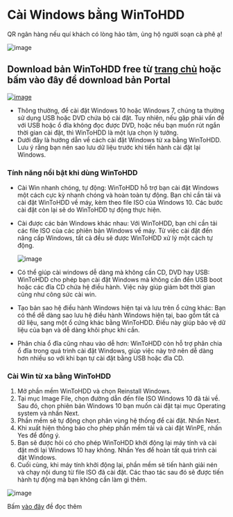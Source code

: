 # Cài Windows bằng WinToHDD

QR ngân hàng nếu quí khách có lòng hảo tâm, ủng hộ người soạn cà phê ạ!

![image](https://github.com/user-attachments/assets/b9a751b6-0832-4876-a972-aeaec635d792)

## Download bản WinToHDD free từ [trang chủ](https://www.easyuefi.com/wintohdd/index.html) hoặc bấm vào đây để download bản Portal

[![image](https://github.com/user-attachments/assets/559effe1-a840-407e-ae17-13b3987928d6)](https://3w7ng6-my.sharepoint.com/:f:/g/personal/driver_3w7ng6_onmicrosoft_com/EmMGllQE6-xOri86xa28o-wB69B7kVB0FM2BZgoc58Gdtg?e=e2cxvm)

- Thông thường, để cài đặt Windows 10 hoặc Windows 7, chúng ta thường sử dụng USB hoặc DVD chứa bộ cài đặt. Tuy nhiên, nếu gặp phải vấn đề với USB hoặc ổ đĩa không đọc được DVD, hoặc nếu bạn muốn rút ngắn thời gian cài đặt, thì WinToHDD là một lựa chọn lý tưởng.
- Dưới đây là hướng dẫn về cách cài đặt Windows từ xa bằng WinToHDD. Lưu ý rằng bạn nên sao lưu dữ liệu trước khi tiến hành cài đặt lại Windows.

### Tính năng nổi bật khi dùng WinToHDD
- Cài Win nhanh chóng, tự động: WinToHDD hỗ trợ bạn cài đặt Windows một cách cực kỳ nhanh chóng và hoàn toàn tự động. Bạn chỉ cần tải và cài đặt WinToHDD về máy, kèm theo file ISO của Windows 10. Các bước cài đặt còn lại sẽ do WinToHDD tự động thực hiện.
- Cài được các bản Windows khác nhau: Với WinToHDD, bạn chỉ cần tải các file ISO của các phiên bản Windows về máy. Từ việc cài đặt đến nâng cấp Windows, tất cả đều sẽ được WinToHDD xử lý một cách tự động.

  ![image](https://github.com/user-attachments/assets/b013a3ef-d378-4f46-80f5-d99bcc97fcbd)

- Có thể giúp cài windows dễ dàng mà không cần CD, DVD hay USB: WinToHDD cho phép bạn cài đặt Windows mà không cần đến USB boot hoặc các đĩa CD chứa hệ điều hành. Việc này giúp giảm bớt thời gian cũng như công sức cài win.
- Tạo bản sao hệ điều hành Windows hiện tại và lưu trên ổ cứng khác: Bạn có thể dễ dàng sao lưu hệ điều hành Windows hiện tại, bao gồm tất cả dữ liệu, sang một ổ cứng khác bằng WinToHDD. Điều này giúp bảo vệ dữ liệu của bạn và dễ dàng khôi phục khi cần.
- Phân chia ổ đĩa cũng nhau vào dễ hơn: WinToHDD còn hỗ trợ phân chia ổ đĩa trong quá trình cài đặt Windows, giúp việc này trở nên dễ dàng hơn nhiều so với khi bạn tự cài đặt bằng USB hoặc đĩa CD.

### Cài Win từ xa bằng WinToHDD
1. Mở phần mềm WinToHDD và chọn Reinstall Windows.
2. Tại mục Image File, chọn đường dẫn đến file ISO Windows 10 đã tải về. Sau đó, chọn phiên bản Windows 10 bạn muốn cài đặt tại mục Operating system và nhấn Next.
3. Phần mềm sẽ tự động chọn phân vùng hệ thống để cài đặt. Nhấn Next.
4. Khi xuất hiện thông báo cho phép phần mềm tải và cài đặt WinPE, nhấn Yes để đồng ý.
5. Bạn sẽ được hỏi có cho phép WinToHDD khởi động lại máy tính và cài đặt mới lại Windows 10 hay không. Nhấn Yes để hoàn tất quá trình cài đặt Windows.
6. Cuối cùng, khi máy tính khởi động lại, phần mềm sẽ tiến hành giải nén và chạy nội dung từ file ISO đã cài đặt. Các thao tác sau đó sẽ được tiến hành tự động mà bạn không cần làm gì thêm.

  ![image](https://github.com/user-attachments/assets/d8d30e3a-32d5-4d67-aa13-03a8080db05d)

Bấm [vào đây](https://quantrimang.com/cong-nghe/cach-cai-windows-bang-wintohdd-khong-can-usb-dvd-142267) đề đọc thêm 
